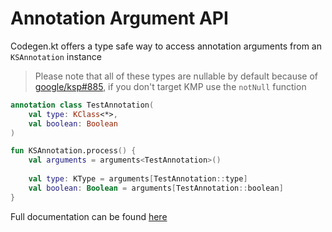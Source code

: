 # Annotation Argument API

Codegen.kt offers a type safe way to access annotation arguments from an `KSAnnotation` instance

> Please note that all of these types are nullable by default because of
> [google/ksp#885](https://github.com/google/ksp/issues/885), if you don't target KMP use the `notNull` function

```kotlin
annotation class TestAnnotation(
    val type: KClass<*>,
    val boolean: Boolean
)

fun KSAnnotation.process() {
    val arguments = arguments<TestAnnotation>()
    
    val type: KType = arguments[TestAnnotation::type]
    val boolean: Boolean = arguments[TestAnnotation::boolean]
}
```

Full documentation can be found [here](https://codegen.kord.dev/api/ksp/dev.kord.codegen.ksp.annotations/index.html)
